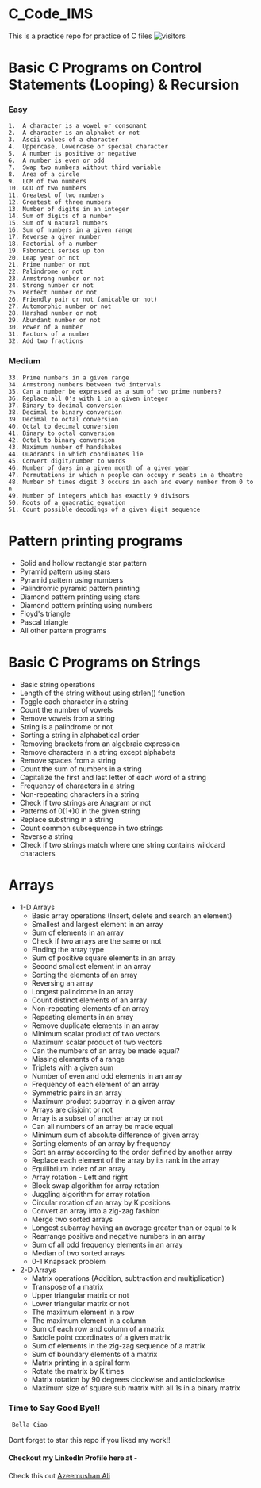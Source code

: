 # C_Code_IMS
This is a practice repo for practice of C files 
![visitors](https://visitor-badge.laobi.icu/badge?page_id=C_Code_IMS)

# Basic C Programs on Control Statements (Looping) & Recursion
### Easy
    1.	A character is a vowel or consonant
    2.	A character is an alphabet or not
    3.	Ascii values of a character
    4.	Uppercase, Lowercase or special character
    5.	A number is positive or negative
    6.	A number is even or odd
    7.	Swap two numbers without third variable
    8.	Area of a circle
    9.	LCM of two numbers
    10.	GCD of two numbers
    11.	Greatest of two numbers
    12.	Greatest of three numbers
    13.	Number of digits in an integer
    14.	Sum of digits of a number
    15.	Sum of N natural numbers
    16.	Sum of numbers in a given range
    17.	Reverse a given number
    18.	Factorial of a number
    19.	Fibonacci series up ton
    20.	Leap year or not
    21.	Prime number or not
    22.	Palindrome or not
    23.	Armstrong number or not
    24.	Strong number or not
    25.	Perfect number or not
    26.	Friendly pair or not (amicable or not)
    27.	Automorphic number or not
    28.	Harshad number or not
    29.	Abundant number or not
    30.	Power of a number
    31.	Factors of a number
    32.	Add two fractions
    
### Medium
    33.	Prime numbers in a given range
    34.	Armstrong numbers between two intervals
    35.	Can a number be expressed as a sum of two prime numbers?
    36.	Replace all 0's with 1 in a given integer
    37.	Binary to decimal conversion
    38.	Decimal to binary conversion
    39.	Decimal to octal conversion
    40.	Octal to decimal conversion
    41.	Binary to octal conversion
    42.	Octal to binary conversion
    43.	Maximum number of handshakes
    44.	Quadrants in which coordinates lie
    45.	Convert digit/number to words
    46.	Number of days in a given month of a given year
    47.	Permutations in which n people can occupy r seats in a theatre
    48.	Number of times digit 3 occurs in each and every number from 0 to n
    49.	Number of integers which has exactly 9 divisors
    50.	Roots of a quadratic equation
    51.	Count possible decodings of a given digit sequence


# Pattern printing programs

-	Solid and hollow rectangle star pattern
-	Pyramid pattern using stars
-	Pyramid pattern using numbers
-	Palindromic pyramid pattern printing
-	Diamond pattern printing using stars
-	Diamond pattern printing using numbers
-	Floyd's triangle
-	Pascal triangle
-	All other pattern programs

# Basic C Programs on Strings

-	Basic string operations
-	Length of the string without using strlen() function
-	Toggle each character in a string
-	Count the number of vowels
- Remove vowels from a string
-	String is a palindrome or not
-	Sorting a string in alphabetical order
-	Removing brackets from an algebraic expression
-	Remove characters in a string except alphabets
-	Remove spaces from a string
-	Count the sum of numbers in a string
-	Capitalize the first and last letter of each word of a string
-	Frequency of characters in a string
-	Non-repeating characters in a string
-   Check if two strings are Anagram or not
-	Patterns of 0(1+)0 in the given string
-	Replace substring in a string
-	Count common subsequence in two strings
-   Reverse a string
-	Check if two strings match where one string contains wildcard characters


# Arrays
- 1-D Arrays
    -	Basic array operations (Insert, delete and search an element)
    -	Smallest and largest element in an array
    -	Sum of elements in an array
    -	Check if two arrays are the same or not
    - Finding the array type
    -	Sum of positive square elements in an array
    -	Second smallest element in an array
    -	Sorting the elements of an array
    -	Reversing an array
    -	Longest palindrome in an array
    -	Count distinct elements of an array
    -	Non-repeating elements of an array
    -	Repeating elements in an array
    -	Remove duplicate elements in an array
    -	Minimum scalar product of two vectors
    -	Maximum scalar product of two vectors
    -	Can the numbers of an array be made equal?
    -	Missing elements of a range
    -	Triplets with a given sum
    -	Number of even and odd elements in an array
    -	Frequency of each element of an array
    -	Symmetric pairs in an array
    -	Maximum product subarray in a given array
    -	Arrays are disjoint or not
    -	Array is a subset of another array or not
    -	Can all numbers of an array be made equal
    -	Minimum sum of absolute difference of given array
    -	Sorting elements of an array by frequency
    -	Sort an array according to the order defined by another array
    -	Replace each element of the array by its rank in the array
    -	Equilibrium index of an array
    -	Array rotation - Left and right
    -	Block swap algorithm for array rotation
    -	Juggling algorithm for array rotation
    -	Circular rotation of an array by K positions
    -	 Convert an array into a zig-zag fashion
    -	Merge two sorted arrays
    -	Longest subarray having an average greater than or equal to k
    -	Rearrange positive and negative numbers in an array
    -	Sum of all odd frequency elements in an array
	- Median of two sorted arrays
    -	0-1 Knapsack problem
- 2-D Arrays
    -	Matrix operations (Addition, subtraction and multiplication)
    -	Transpose of a matrix
    - Upper triangular matrix or not
    -	Lower triangular matrix or not
    -	The maximum element in a row
    -	The maximum element in a column
    -	Sum of each row and column of a matrix
    -	Saddle point coordinates of a given matrix
    -	Sum of elements in the zig-zag sequence of a matrix
    -	Sum of boundary elements of a matrix
    -	Matrix printing in a spiral form
    -	Rotate the matrix by K times
    -	Matrix rotation by 90 degrees clockwise and anticlockwise
    -	Maximum size of square sub matrix with all 1s in a binary matrix


### Time to Say Good Bye!!
```sh
 Bella Ciao
```
Dont forget to star this repo if you liked my work!!

#### Checkout my LinkedIn Profile here at - 

Check this out [Azeemushan Ali](https://www.linkedin.com/in/azeemushan-ali)





